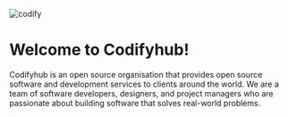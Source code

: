 ![codify](https://user-images.githubusercontent.com/28990981/188200099-08f28f37-f0b1-4ebd-b531-b20431a7a65f.png)

# Welcome to Codifyhub!

Codifyhub is an open source organisation that provides open source software and development services to clients around the world. We are a team of software developers, designers, and project managers who are passionate about building software that solves real-world problems.
